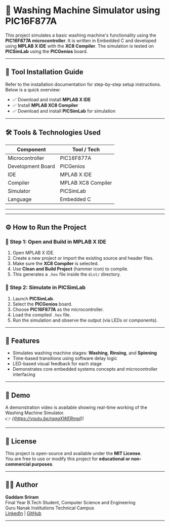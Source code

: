 # 🧼 Washing Machine Simulator using PIC16F877A

This project simulates a basic washing machine's functionality using the **PIC16F877A microcontroller**. It is written in Embedded C and developed using **MPLAB X IDE** with the **XC8 Compiler**. The simulation is tested on **PICSimLab** using the **PICGenios** board.

---

## 🔧 Tool Installation Guide

Refer to the installation documentation for step-by-step setup instructions. Below is a quick overview:

- ✅ Download and install **MPLAB X IDE**
- ✅ Install **MPLAB XC8 Compiler**
- ✅ Download and install **PICSimLab** for simulation

---

## 🛠️ Tools & Technologies Used

| Component       | Tool / Tech                |
|----------------|----------------------------|
| Microcontroller| PIC16F877A                 |
| Development Board | PICGenios               |
| IDE            | MPLAB X IDE                |
| Compiler       | MPLAB XC8 Compiler         |
| Simulator      | PICSimLab                  |
| Language       | Embedded C                 |

---


---

## ⚙️ How to Run the Project

### 🧱 Step 1: Open and Build in MPLAB X IDE

1. Open MPLAB X IDE.
2. Create a new project or import the existing source and header files.
3. Make sure the **XC8 Compiler** is selected.
4. Use **Clean and Build Project** (hammer icon) to compile.
5. This generates a `.hex` file inside the `dist/` directory.

### 🧪 Step 2: Simulate in PICSimLab

1. Launch **PICSimLab**.
2. Select the **PICGenios** board.
3. Choose **PIC16F877A** as the microcontroller.
4. Load the compiled `.hex` file.
5. Run the simulation and observe the output (via LEDs or components).

---

## 🎯 Features

- Simulates washing machine stages: **Washing**, **Rinsing**, and **Spinning**
- Time-based transitions using software delay logic
- LED-based visual feedback for each stage
- Demonstrates core embedded systems concepts and microcontroller interfacing

---

## 📸 Demo

A demonstration video is available showing real-time working of the Washing Machine Simulator.  
👉 *((https://youtu.be/rqagXWERmpI))*

---

## 📑 License

This project is open-source and available under the **MIT License**.  
You are free to use or modify this project for **educational or non-commercial purposes**.

---

## 🙋‍♂️ Author

**Gaddam Sriram**  
Final Year B.Tech Student, Computer Science and Engineering  
Guru Nanak Institutions Technical Campus  
[LinkedIn](https://linkedin.com/in/sriramgaddam) | [GitHub](https://github.com/sriramgaddam1)

---


